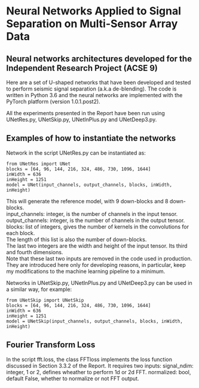 # Neural Networks Applied to Signal Separation on Multi-Sensor Array Data

## Neural networks architectures developed for the Independent Research Project (ACSE 9)

Here are a set of U-shaped networks that have been developed and tested to perform seismic signal separation (a.k.a de-blending).
The code is written in Python 3.6 and the neural networks are implemented with the PyTorch platform (version 1.0.1.post2).

All the experiments presented in the Report have been run using UNetRes.py, UNetSkip.py, UNetInPlus.py and UNetDeep3.py.  

## Examples of how to instantiate the networks
Network in the script UNetRes.py can be instantiated as:

```
from UNetRes import UNet
blocks = [64, 96, 144, 216, 324, 486, 730, 1096, 1644]
inWidth = 636
inHeight = 1251
model = UNet(input_channels, output_channels, blocks, inWidth, inHeight)
```

This will generate the reference model, with 9 down-blocks and 8 down-blocks.  
input_channels: integer, is the number of channels in the input tensor.  
output_channels: integer, is the number of channels in the output tensor.  
blocks: list of integers, gives the number of kernels in the convolutions for each block.  
The length of this list is also the number of down-blocks.  
The last two integers are the width and height of the input tensor. Its third and fourth dimensions.  
Note that these last two inputs are removed in the code used in production. They are introduced here only for developing reasons, in particular, keep my modifications to the machine learning pipeline to a minimum.  

Networks in UNetSkip.py, UNetInPlus.py and UNetDeep3.py can be used in a similar way, for example:

```
from UNetSkip import UNetSkip
blocks = [64, 96, 144, 216, 324, 486, 730, 1096, 1644]
inWidth = 636
inHeight = 1251
model = UNetSkip(input_channels, output_channels, blocks, inWidth, inHeight)
```

## Fourier Transform Loss
In the script fft.loss, the class FFTloss implements the loss function discussed in Section 3.3.2 of the Report.
It requires two inputs:
signal_ndim: integer, 1 or 2, defines wheather to perform 1d or 2d FFT.
normalized: bool, default False, whether to normalize or not FFT output.
